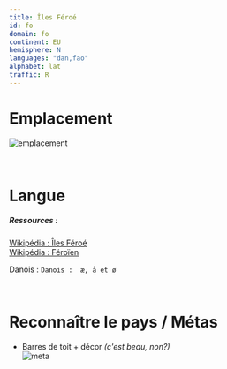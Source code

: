 ```yaml
---
title: Îles Féroé
id: fo
domain: fo
continent: EU
hemisphere: N
languages: "dan,fao"
alphabet: lat
traffic: R
---
```


# Emplacement

![emplacement](https://upload.wikimedia.org/wikipedia/commons/c/c6/LocationFaroeIslands.png)  

<br/>

# Langue

##### Ressources :

[Wikipédia : Îles Féroé](https://fr.wikipedia.org/wiki/%C3%8Eles_F%C3%A9ro%C3%A9#Culture)  
[Wikipédia : Féroïen](https://fr.wikipedia.org/wiki/F%C3%A9ro%C3%AFen)

Danois : `Danois :  æ, å et ø`

<br/>

# Reconnaître le pays / Métas

- Barres de toit + décor *(c'est beau, non?)*  
  ![meta](/images/fo_geoguessr.png)
